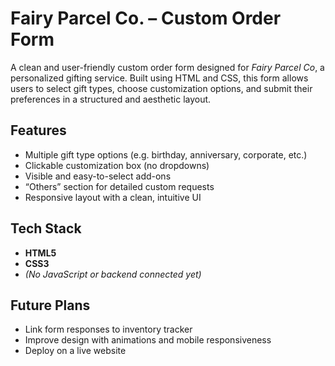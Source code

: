 # Fairy Parcel Co. – Custom Order Form

A clean and user-friendly custom order form designed for *Fairy Parcel Co*, a personalized gifting service. Built using HTML and CSS, this form allows users to select gift types, choose customization options, and submit their preferences in a structured and aesthetic layout.

##  Features

- Multiple gift type options (e.g. birthday, anniversary, corporate, etc.)
- Clickable customization box (no dropdowns)
- Visible and easy-to-select add-ons
- “Others” section for detailed custom requests
- Responsive layout with a clean, intuitive UI

##  Tech Stack

- **HTML5**
- **CSS3**
- *(No JavaScript or backend connected yet)*



##  Future Plans
- Link form responses to inventory tracker  
- Improve design with animations and mobile responsiveness  
- Deploy on a live website



